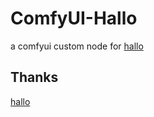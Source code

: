# ComfyUI-Hallo
a comfyui custom node for [hallo](https://github.com/fudan-generative-vision/hallo)

## Thanks
[hallo](https://github.com/fudan-generative-vision/hallo)
